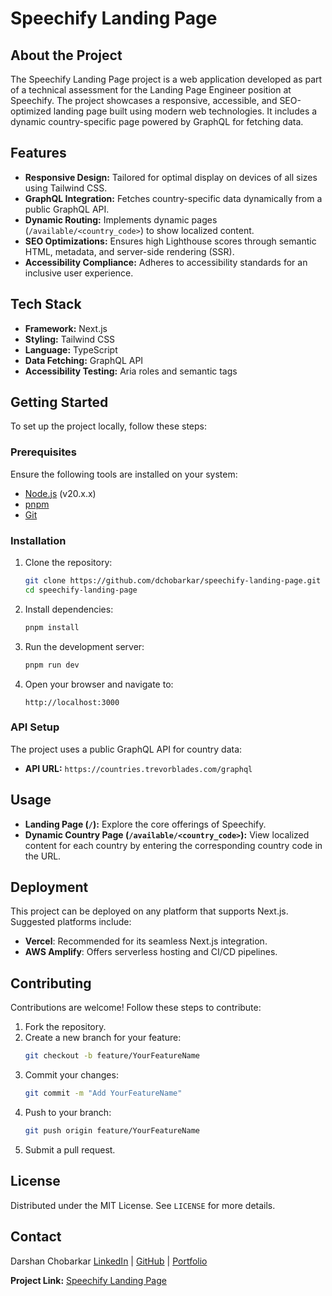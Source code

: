 # Speechify Landing Page

## About the Project

The Speechify Landing Page project is a web application developed as part of a technical assessment for the Landing Page Engineer position at Speechify. The project showcases a responsive, accessible, and SEO-optimized landing page built using modern web technologies. It includes a dynamic country-specific page powered by GraphQL for fetching data.

## Features

- **Responsive Design:** Tailored for optimal display on devices of all sizes using Tailwind CSS.
- **GraphQL Integration:** Fetches country-specific data dynamically from a public GraphQL API.
- **Dynamic Routing:** Implements dynamic pages (`/available/<country_code>`) to show localized content.
- **SEO Optimizations:** Ensures high Lighthouse scores through semantic HTML, metadata, and server-side rendering (SSR).
- **Accessibility Compliance:** Adheres to accessibility standards for an inclusive user experience.

## Tech Stack

- **Framework:** Next.js
- **Styling:** Tailwind CSS
- **Language:** TypeScript
- **Data Fetching:** GraphQL API
- **Accessibility Testing:** Aria roles and semantic tags

## Getting Started

To set up the project locally, follow these steps:

### Prerequisites

Ensure the following tools are installed on your system:

- [Node.js](https://nodejs.org/) (v20.x.x)
- [pnpm](https://pnpm.io/)
- [Git](https://git-scm.com/)

### Installation

1. Clone the repository:

   ```bash
   git clone https://github.com/dchobarkar/speechify-landing-page.git
   cd speechify-landing-page
   ```

2. Install dependencies:

   ```bash
   pnpm install
   ```

3. Run the development server:

   ```bash
   pnpm run dev
   ```

4. Open your browser and navigate to:

   ```
   http://localhost:3000
   ```

### API Setup

The project uses a public GraphQL API for country data:

- **API URL:** `https://countries.trevorblades.com/graphql`

## Usage

- **Landing Page (`/`):** Explore the core offerings of Speechify.
- **Dynamic Country Page (`/available/<country_code>`):** View localized content for each country by entering the corresponding country code in the URL.

## Deployment

This project can be deployed on any platform that supports Next.js. Suggested platforms include:

- **Vercel**: Recommended for its seamless Next.js integration.
- **AWS Amplify**: Offers serverless hosting and CI/CD pipelines.

## Contributing

Contributions are welcome! Follow these steps to contribute:

1. Fork the repository.
2. Create a new branch for your feature:
   ```bash
   git checkout -b feature/YourFeatureName
   ```
3. Commit your changes:
   ```bash
   git commit -m "Add YourFeatureName"
   ```
4. Push to your branch:
   ```bash
   git push origin feature/YourFeatureName
   ```
5. Submit a pull request.

## License

Distributed under the MIT License. See `LICENSE` for more details.

## Contact

Darshan Chobarkar
[LinkedIn](https://www.linkedin.com/in/dchobarkar/) | [GitHub](https://github.com/dchobarkar) | [Portfolio](https://darshanwebdev.com)

**Project Link:** [Speechify Landing Page](https://github.com/dchobarkar/speechify-landing-page)

